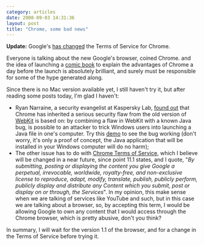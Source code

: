 ```yaml
---
category: articles
date: 2008-09-03 14:31:36
layout: post
title: "Chrome, some bad news"
---
```


<p><b>Update:</b> Google's <a href="http://googleblog.blogspot.com/2008/09/update-to-google-chromes-terms-of.html">has changed</a> the Terms of Service for Chrome.</p><p>Everyone is talking about the new Google's browser, coined Chrome. and the idea of launching a <a href="http://www.google.com/googlebooks/chrome/index.html">comic book</a> to explain the advantages of Chrome a day before the launch is absolutely brilliant, and surely must be responsible for some of the hype generated along.</p><p>Since there is no Mac version available yet, I still haven't try it, but after reading some posts today, I'm glad I haven't:</p><ul><li>Ryan Narraine, a security evangelist at Kaspersky Lab, <a href="http://blogs.zdnet.com/security/?p=1843">found out</a> that Chrome has inherited a serious security flaw from the old version of <a href="http://webkit.org">WebKit</a> is based on: by combining a flaw in WebKit with a known Java bug, is possible to an attacker to trick Windows users into launching a Java file in one's computer. Try this <a href="http://raffon.net/research/google/chrome/carpet.html">demo</a> to see the bug working (don't worry, it's only a proof of concept, the Java application that will be installed in your Windows computer will do no harm);</li><li>The other issue has to do with <a href="http://www.google.com/chrome/eula.html">Chrome Terms of Service</a>, which I believe will be changed in a near future, since point 11.1 states, and I quote, "<i>By submitting, posting or displaying the content you give Google a perpetual, irrevocable, worldwide, royalty-free, and non-exclusive license to reproduce, adapt, modify, translate, publish, publicly perform, publicly display and distribute any Content which you submit, post or display on or through, the Services</i>". In my opinion, this make sense when we are talking of services like YouTube and such, but in this case we are talking about a browser, so, by accepting this term, I would be allowing Google to own any content that I would access through the Chrome browser, which is pretty abusive, don't you think?</li></ul><p>In summary, I will wait for the version 1.1 of the browser, and for a change in the Terms of Service before trying it.</p>
